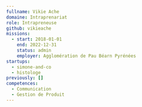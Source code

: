 ```yaml
---
fullname: Vikie Ache
domaine: Intraprenariat
role: Intrapreneuse
github: vikieache
missions:
  - start: 2018-01-01
    end: 2022-12-31
    status: admin
    employer: Agglomération de Pau Béarn Pyrénées
startups:
  - simone-and-co
  - histologe
previously: []
competences:
  - Communication
  - Gestion de Produit
---
```

